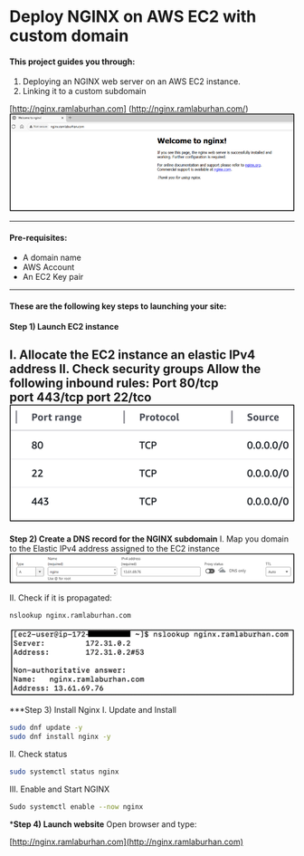 # Deploy NGINX on AWS EC2 with custom domain 

#### This project guides you through: 

1. Deploying an NGINX web server on an AWS EC2 instance. 
2. Linking it to a custom subdomain  

 

[http://nginx.ramlaburhan.com] (http://nginx.ramlaburhan.com/) 
![image alt](https://github.com/RamlaBurhan/NGINX_EC2/blob/d71f6448c8a75650f49cbab745ce684b7ce0a347/Image1.png)









----

#### Pre-requisites: 
- A domain name  
- AWS Account 
- An EC2 Key pair  

---- 

#### These are the following key steps to launching your site: 
 
**Step 1) Launch EC2 instance**

I.  Allocate the EC2 instance an elastic IPv4 address
II. Check security groups
Allow the following inbound rules:
Port 80/tcp  
port 443/tcp
port 22/tco
![image alt](https://github.com/RamlaBurhan/NGINX_EC2/blob/d82c8acf66448b0e0e4b261b88ad82f9baa6139c/Image2.png)
---

**Step 2) Create a DNS record for the NGINX subdomain**
I. Map you domain to the Elastic IPv4 address assigned to the EC2 instance
![image alt](https://github.com/RamlaBurhan/NGINX_EC2/blob/431bf3aaa907d152901d1a7e14e83a34cf611573/image3.png)

II. Check if it is propagated:

```Bash
nslookup nginx.ramlaburhan.com
```
![image alt](https://github.com/RamlaBurhan/NGINX_EC2/blob/625691104a371c1b73aee41eae6f6d83e69be3e0/image7.png)

***Step 3) Install Nginx
I. Update and Install

```Bash
sudo dnf update -y
sudo dnf install nginx -y
```

II. Check status

```Bash 
sudo systemctl status nginx 
```


III. Enable and Start NGINX

```Bash
Sudo systemctl enable --now nginx
```





***Step 4) Launch website**
Open browser and type:

[http://nginx.ramlaburhan.com](http://nginx.ramlaburhan.com)


